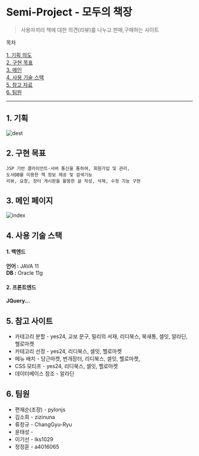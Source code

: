 # Semi-Project - 모두의 책장
>사용자끼리 책에 대한 의견(리뷰)를 나누고 판매,구매하는 사이트

목차

[1. 기획 의도](#item1)  
[2. 구현 목표](#item2)  
[3. 메인 ](#item3)  
[4. 사용 기술 스택](#item4)  
[5. 참고 자료](#item5)  
[6. 팀원](#item6)  

***



## <span id="item1">1. 기획 </span>
 ![dest](https://user-images.githubusercontent.com/49514454/81713863-62724680-94b1-11ea-9a40-ae3701dff70d.png)
## <span id="item2">2. 구현 목표</span>
    JSP 기반 클라이언트-서버 통신을 통하여, 회원가입 및 관리,
    도서DB를 이용한 책 정보 제공 및 검색기능
    리뷰, 요청, 장터 게시판을 활용한 글 작성, 삭제, 수정 기능 구현
## <span id="item3">3. 메인 페이지</span>
![index](https://user-images.githubusercontent.com/49514454/81713768-3eaf0080-94b1-11ea-93a8-696c8bfd8ca8.png)



## <span id="item4">4. 사용 기술 스택</span>
#### 1. 백엔드

**언어 :** JAVA 11  
**DB :** Oracle 11g

#### 2. 프론트엔드

**JQuery...**


## <span id ="item5">5. 참고 사이트</span>
* 카테고리 분할 - yes24, 교보 문구, 밀리의 서재, 리디북스, 북새통, 셀잇, 알라딘, 헬로마켓
* 카테고리 선정 - yes24, 리디북스, 셀잇, 헬로마켓
* 메뉴 배치 - 당근마켓, 번개장터, 리디북스, 셀잇, 헬로마켓, 
* CSS 모티프 - yes24, 리디북스, 셀잇, 헬로마켓
* 데이터베이스 참조 - 알라딘 

## <span id="item6">6. 팀원</span>
* 편재순(조장) - pylonjs
* 김소희 - zizinuna
* 류창규 - ChangGyu-Ryu
* 윤태성 -
* 이기선 - lks1029
* 정정훈 - a4016065
